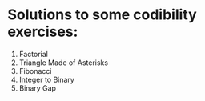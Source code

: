# Solutions to some codibility exercises:

<ol>
<li>Factorial</li>
<li>Triangle Made of Asterisks</li>
<li>Fibonacci</li>
<li>Integer to Binary</li>
<li>Binary Gap</li>
</ol>
